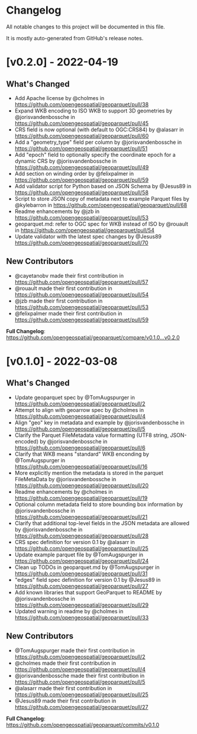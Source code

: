 # Changelog

All notable changes to this project will be documented in this file.

It is mostly auto-generated from GitHub's release notes.

# [v0.2.0] - 2022-04-19

## What's Changed

- Add Apache license by @cholmes in https://github.com/opengeospatial/geoparquet/pull/38
- Expand WKB encoding to ISO WKB to support 3D geometries by @jorisvandenbossche in https://github.com/opengeospatial/geoparquet/pull/45
- CRS field is now optional (with default to OGC:CRS84) by @alasarr in https://github.com/opengeospatial/geoparquet/pull/60
- Add a "geometry_type" field per column by @jorisvandenbossche in https://github.com/opengeospatial/geoparquet/pull/51
- Add "epoch" field to optionally specify the coordinate epoch for a dynamic CRS by @jorisvandenbossche in https://github.com/opengeospatial/geoparquet/pull/49
- Add section on winding order by @felixpalmer in https://github.com/opengeospatial/geoparquet/pull/59
- Add validator script for Python based on JSON Schema by @Jesus89 in https://github.com/opengeospatial/geoparquet/pull/58
- Script to store JSON copy of metadata next to example Parquet files by @kylebarron in https://github.com/opengeospatial/geoparquet/pull/68
- Readme enhancements by @jzb in https://github.com/opengeospatial/geoparquet/pull/53
- geoparquet.md: refer to OGC spec for WKB instead of ISO by @rouault in https://github.com/opengeospatial/geoparquet/pull/54
- Update validator with the latest spec changes by @Jesus89 https://github.com/opengeospatial/geoparquet/pull/70

## New Contributors

- @cayetanobv made their first contribution in https://github.com/opengeospatial/geoparquet/pull/57
- @rouault made their first contribution in https://github.com/opengeospatial/geoparquet/pull/54
- @jzb made their first contribution in https://github.com/opengeospatial/geoparquet/pull/53
- @felixpalmer made their first contribution in https://github.com/opengeospatial/geoparquet/pull/59

**Full Changelog**: https://github.com/opengeospatial/geoparquet/compare/v0.1.0...v0.2.0

# [v0.1.0] - 2022-03-08

## What's Changed

- Update geoparquet spec by @TomAugspurger in https://github.com/opengeospatial/geoparquet/pull/2
- Attempt to align with geoarrow spec by @cholmes in https://github.com/opengeospatial/geoparquet/pull/4
- Align "geo" key in metadata and example by @jorisvandenbossche in https://github.com/opengeospatial/geoparquet/pull/5
- Clarify the Parquet FileMetadata value formatting (UTF8 string, JSON-encoded) by @jorisvandenbossche in https://github.com/opengeospatial/geoparquet/pull/6
- Clarify that WKB means "standard" WKB enconding by @TomAugspurger in https://github.com/opengeospatial/geoparquet/pull/16
- More explicitly mention the metadata is stored in the parquet FileMetaData by @jorisvandenbossche in https://github.com/opengeospatial/geoparquet/pull/20
- Readme enhancements by @cholmes in https://github.com/opengeospatial/geoparquet/pull/19
- Optional column metadata field to store bounding box information by @jorisvandenbossche in https://github.com/opengeospatial/geoparquet/pull/21
- Clarify that additional top-level fields in the JSON metadata are allowed by @jorisvandenbossche in https://github.com/opengeospatial/geoparquet/pull/28
- CRS spec definition for version 0.1 by @alasarr in https://github.com/opengeospatial/geoparquet/pull/25
- Update example parquet file by @TomAugspurger in https://github.com/opengeospatial/geoparquet/pull/24
- Clean up TODOs in geoparquet.md by @TomAugspurger in https://github.com/opengeospatial/geoparquet/pull/31
- "edges" field spec definition for version 0.1 by @Jesus89 in https://github.com/opengeospatial/geoparquet/pull/27
- Add known libraries that support GeoParquet to README by @jorisvandenbossche in https://github.com/opengeospatial/geoparquet/pull/29
- Updated warning in readme by @cholmes in https://github.com/opengeospatial/geoparquet/pull/33

## New Contributors

- @TomAugspurger made their first contribution in https://github.com/opengeospatial/geoparquet/pull/2
- @cholmes made their first contribution in https://github.com/opengeospatial/geoparquet/pull/4
- @jorisvandenbossche made their first contribution in https://github.com/opengeospatial/geoparquet/pull/5
- @alasarr made their first contribution in https://github.com/opengeospatial/geoparquet/pull/25
- @Jesus89 made their first contribution in https://github.com/opengeospatial/geoparquet/pull/27

**Full Changelog**: https://github.com/opengeospatial/geoparquet/commits/v0.1.0

